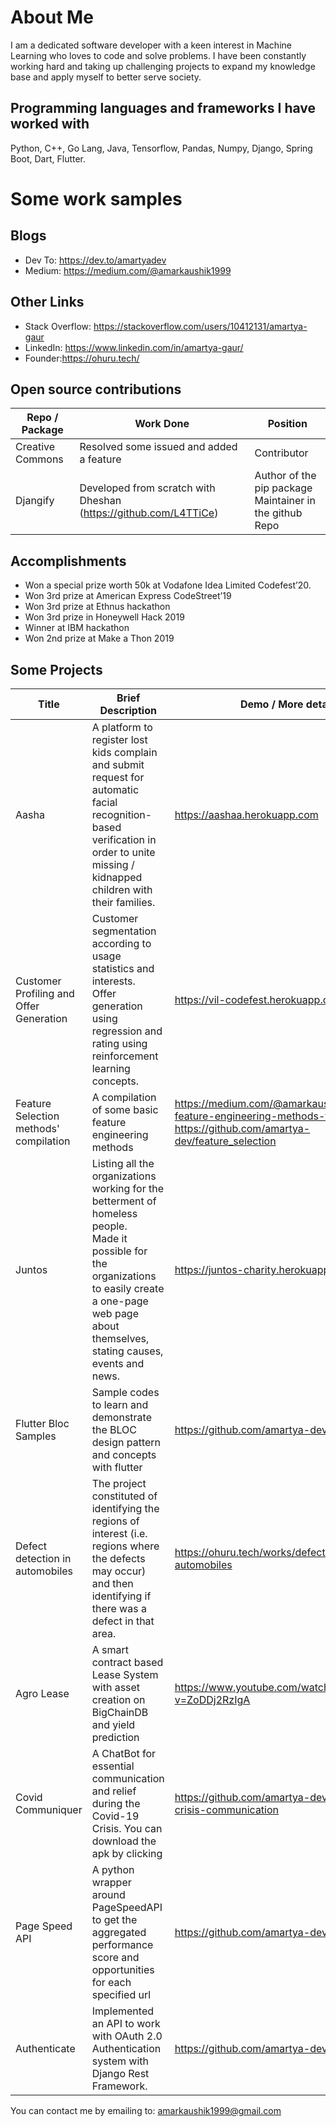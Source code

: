 # About Me
I am a dedicated software developer with a keen interest in Machine Learning who loves to code and solve problems. I have been constantly working hard and taking up challenging projects to expand my knowledge base and apply myself to better serve society.

## Programming languages and frameworks I have worked with

Python, C++, Go Lang, Java, Tensorflow, Pandas, Numpy, Django, Spring Boot, Dart, Flutter.



# Some work samples

## Blogs

- Dev To: https://dev.to/amartyadev
- Medium: https://medium.com/@amarkaushik1999

## Other Links

- Stack Overflow: https://stackoverflow.com/users/10412131/amartya-gaur
- LinkedIn: https://www.linkedin.com/in/amartya-gaur/
- Founder:https://ohuru.tech/

## Open source contributions

| Repo / Package   | Work Done                                                    | Position                                                     |
| ---------------- | ------------------------------------------------------------ | ------------------------------------------------------------ |
| Creative Commons | Resolved some issued and added a feature                     | Contributor                                                  |
| Djangify         | Developed from scratch with Dheshan (https://github.com/L4TTiCe) | Author of the pip package<br />Maintainer in the github Repo |



## Accomplishments

- Won a special prize worth 50k at Vodafone Idea Limited Codefest’20.
- Won 3rd prize at American Express CodeStreet’19
- Won 3rd prize at Ethnus hackathon
- Won 3rd prize in Honeywell Hack 2019
- Winner at IBM hackathon
- Won 2nd prize at Make a Thon 2019

## Some Projects

| Title                                             | Brief Description                                            | Demo / More details                                          |
| ------------------------------------------------- | ------------------------------------------------------------ | ------------------------------------------------------------ |
| Aasha                                             | A platform to register lost kids complain and submit request for automatic facial recognition-based verification in order to unite missing / kidnapped children with their families. | https://aashaa.herokuapp.com                                 |
| Customer Profiling and Offer Generation           | Customer segmentation according to usage statistics and interests.<br/>Offer generation using regression and rating using reinforcement learning concepts. | https://vil-codefest.herokuapp.com/                          |
| Feature Selection methods' compilation            | A compilation of some basic feature engineering methods      | https://medium.com/@amarkaushik1999/some-feature-engineering-methods-f5f39a825bc7 <br />https://github.com/amartya-dev/feature_selection       |
| Juntos                                            | Listing all the organizations working for the betterment of homeless people.<br/>Made it possible for the organizations to easily create a one-page web page about themselves, stating causes, events and news. | https://juntos-charity.herokuapp.com/                        |
| Flutter Bloc Samples                              | Sample codes to learn and demonstrate the BLOC design pattern and concepts with flutter | https://github.com/amartya-dev/flutter-bloc                  |
| Defect detection in automobiles                   | The project constituted of identifying the regions of interest (i.e. regions where the defects may occur) and then identifying if there was a defect in that area. | https://ohuru.tech/works/defect-detection-in-automobiles     |
| Agro Lease                                        | A smart contract based Lease System with asset creation on BigChainDB and yield prediction | https://www.youtube.com/watch?v=ZoDDj2RzIgA                  |
| Covid Communiquer                                 | A ChatBot for essential communication and relief during the Covid-19 Crisis. You can download the apk by clicking | https://github.com/amartya-dev/covid-19-crisis-communication |
| Page Speed API                                    | A python wrapper around PageSpeedAPI to get the aggregated performance score and opportunities for each specified url | https://github.com/amartya-dev/PageSpeedAPI                  |
| Authenticate                                      | Implemented an API to work with OAuth 2.0 Authentication system with Django Rest Framework. | https://github.com/amartya-dev/authenticate                  |





You can contact me by emailing to: amarkaushik1999@gmail.com 
